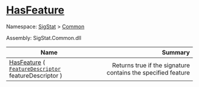 # [HasFeature](./Signature-100663443.md)

Namespace: [SigStat]() > [Common](./../README.md)

Assembly: SigStat.Common.dll

| Name | Summary  |
| ------| -----------:|
| [HasFeature](./Signature-100663443.md) ( [`FeatureDescriptor`](./../FeatureDescriptor.md) featureDescriptor ) | <img width=225/>Returns true if the signature contains the specified feature
